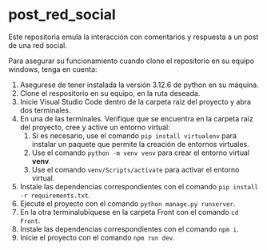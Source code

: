 # post_red_social

Este repositoria emula la interacción con comentarios y respuesta a un post de una red social.

Para asegurar su funcionamiento cuando clone el repositorio en su equipo windows, tenga en cuenta:

1. Asegurese de tener instalada la versión 3.12.6 de python en su máquina.
2. Clone el respositorio en su equipo, en la ruta deseada.
3. Inicie Visual Studio Code dentro de la carpeta raiz del proyecto y abra dos terminales.
4. En una de las terminales. Verifique que se encuentra en la carpeta raíz del proyecto, cree y active un entorno virtual:
   1. Si es necesario, use el comando ```pip install virtualenv``` para instalar un paquete que permite la creación de entornos virtuales.
   2. Use el comando ```python -m venv venv``` para crear el entorno virtual **venv**.
   3. Use el comando ```venv/Scripts/activate``` para activar el entorno virtual.
5. Instale las dependencias correspondientes con el comando ```pip install -r requirements.txt```.
6. Ejecute el proyecto con el comando ```python manage.py runserver```.
7. En la otra terminalubiquese en la carpeta Front con el comando ```cd Front```.
8. Instale las dependencias correspondientes con el comando ```npm i```.
9. Inicie el proyecto con el comando ```npm run dev```.